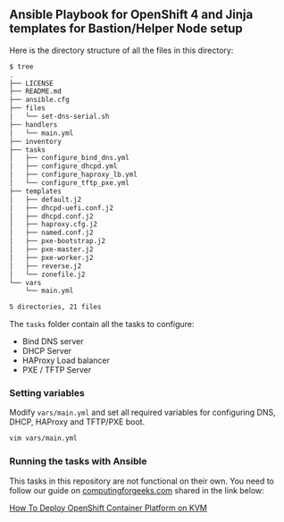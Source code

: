 ## Ansible Playbook for OpenShift 4 and Jinja templates for Bastion/Helper Node setup

Here is the directory structure of all the files in this directory:

```bash
$ tree
.
├── LICENSE
├── README.md
├── ansible.cfg
├── files
│   └── set-dns-serial.sh
├── handlers
│   └── main.yml
├── inventory
├── tasks
│   ├── configure_bind_dns.yml
│   ├── configure_dhcpd.yml
│   ├── configure_haproxy_lb.yml
│   └── configure_tftp_pxe.yml
├── templates
│   ├── default.j2
│   ├── dhcpd-uefi.conf.j2
│   ├── dhcpd.conf.j2
│   ├── haproxy.cfg.j2
│   ├── named.conf.j2
│   ├── pxe-bootstrap.j2
│   ├── pxe-master.j2
│   ├── pxe-worker.j2
│   ├── reverse.j2
│   └── zonefile.j2
└── vars
    └── main.yml

5 directories, 21 files
```

The `tasks` folder contain all the tasks to configure:
- Bind DNS server
- DHCP Server
- HAProxy Load balancer
- PXE / TFTP Server

### Setting variables
Modify `vars/main.yml` and set all required variables for configuring DNS, DHCP, HAProxy and TFTP/PXE boot.

```bash
vim vars/main.yml
```

### Running the tasks with Ansible

This tasks in this repository are not functional on their own. You need to follow our guide on [computingforgeeks.com](https://computingforgeeks.com) shared in the link below:

[How To Deploy OpenShift Container Platform on KVM](https://computingforgeeks.com/how-to-deploy-openshift-container-platform-on-kvm/)
